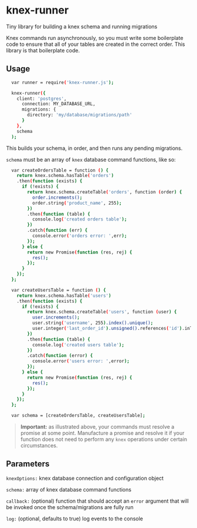 # knex-runner
Tiny library for building a knex schema and running migrations

Knex commands run asynchronously, so you must write some boilerplate code to ensure that all of your tables are created in the correct order. This library is that boilerplate code.

## Usage

```sh
  var runner = require('knex-runner.js');

  knex-runner({
    client: 'postgres',
      connection: MY_DATABASE_URL,
      migrations: {
        directory: 'my/database/migrations/path'
      }
    }, 
    schema
  );
```
This builds your schema, in order, and then runs any pending migrations.  

`schema` must be an array of `knex` database command functions, like so:

```sh
  var createOrdersTable = function () {
    return knex.schema.hasTable('orders')
    .then(function (exists) {
      if (!exists) {
        return knex.schema.createTable('orders', function (order) {
          order.increments();
          order.string('product_name', 255);
        })
        .then(function (table) {
          console.log('created orders table');
        })
        .catch(function (err) {
          console.error('orders error: ',err);
        });
      } else {
        return new Promise(function (res, rej) {
          res();
        });
      }
    });
  };

  var createUsersTable = function () {
    return knex.schema.hasTable('users')
    .then(function (exists) {
      if (!exists) {
        return knex.schema.createTable('users', function (user) {
          user.increments();
          user.string('username', 255).index().unique();
          user.integer('last_order_id').unsigned().references('id').inTable('orders').index();
        })
        .then(function (table) {
          console.log('created users table');
        })
        .catch(function (error) {
          console.error('users error: ',error);
        });
      } else {
        return new Promise(function (res, rej) {
          res();
        });
      }
    });
  };

  var schema = [createOrdersTable, createUsersTable];
```

>**Important:** as illustrated above, your commands must resolve a promise at some point. Manufacture a promise and resolve it if your function does not need to perform any `knex` operations under certain circumstances.

## Parameters

`knexOptions:` knex database connection and configuration object

`schema:` array of knex database command functions

`callback:` (optional) function that should accept an `error` argument that will be invoked once the schema/migrations are fully run

`log:` (optional, defaults to true) log events to the console